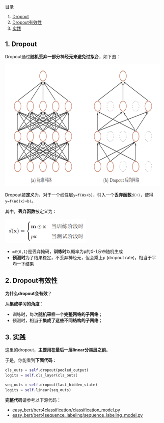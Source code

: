 目录
1. [Dropout](#1-dropout)
2. [Dropout有效性](#2-dropout有效性)
3. [实践](#3-实践)

## 1. Dropout
Dropout通过**随机丢弃一部分神经元来避免过拟合**，如下图：

<img height="400" src="images/dropout.png"/>

Dropout被**定义**为，对于一个线性层`y=f(Wx+b)`，引入一个**丢弃函数**`d(•)`，使得`y=f(Wd(x)+b)`。

其中，**丢弃函数**被定义为：

<img height="80" src="images/dropout-drop-func.png"/>

- `m∈{0,1}`是丢弃掩码，**训练时**以概率为p的*0-1分布*随机生成
- **预测时**为了结果稳定，不丢弃神经元，但会乘上p (dropout rate)，相当于平均一下结果

## 2. Dropout有效性
**为什么dropout会有效**？

从**集成学习的角度**：
- 训练时，每次**随机采样一个完整网络的子网络**；
- 预测时，相当于**集成了这些不同结构的子网络**；

## 3. 实践
这里的dropout，**主要用在最后一层linear分类层之前**。

于是，你能看到**下面代码**：
```python
cls_outs = self.dropout(pooled_output)
logits = self.cls_layer(cls_outs)
```
```python
seq_outs = self.dropout(last_hidden_state)
logits = self.linear(seq_outs)
```

**完整代码**请参考以下源代码：
- [easy_bert/bert4classification/classification_model.py](https://github.com/waking95/easy-bert/blob/main/easy_bert/bert4classification/classification_model.py)
- [easy_bert/bert4sequence_labeling/sequence_labeling_model.py](https://github.com/waking95/easy-bert/blob/main/easy_bert/bert4sequence_labeling/sequence_labeling_model.py)